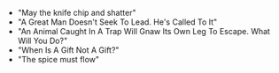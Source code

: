 * "May the knife chip and shatter"
* "A Great Man Doesn't Seek To Lead. He's Called To It"
* "An Animal Caught In A Trap Will Gnaw Its Own Leg To Escape. What Will You Do?"
* "When Is A Gift Not A Gift?"
* "The spice must flow"
